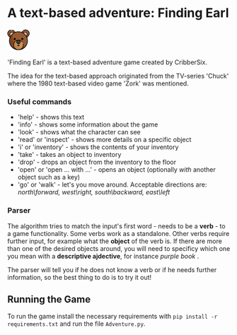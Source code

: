 # A text-based adventure: Finding Earl


![Earl](ressources/bear_50x50.png) 

'Finding Earl' is a text-based adventure game created by CribberSix.

The idea for the text-based approach originated from the TV-series 'Chuck' where 
the 1980 text-based video game 'Zork' was mentioned. 


### Useful commands
- 'help' - shows this text
- 'info' - shows some information about the game
- 'look' - shows what the character can see
- 'read' or 'inspect' - shows more details on a specific object
- 'i' or 'inventory' - shows the contents of your inventory
- 'take' - takes an object to inventory
- 'drop' - drops an object from the inventory to the floor
- 'open' or 'open ... with ...' - opens an object (optionally *with* another object such as a key)
- 'go' or 'walk' - let's you move around. Acceptable directions are: *north\\forward, west\\right, south\\backward, east\\left*

### Parser
The algorithm tries to match the input's first word - needs to be a **verb** - to a game functionality.
Some verbs work as a standalone. 
Other verbs require further input, for example what the **object** of the verb is. If there are more than one of the
desired objects around, you will need to specificy which one you mean with a **descriptive ajdective**, for instance *purple book* . 

The parser will tell you if he does not know a verb or if he needs further information, so
the best thing to do is to try it out!

## Running the Game 

To run the game install the necessary requirements with `pip install -r requirements.txt` and run the file `Adventure.py`.
